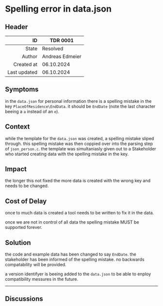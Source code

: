 # Spelling error in data.json
## Header
| ID           | TDR 0001 |
| -----------: | ---- |
| State        | Resolved |
| Author       | Andreas Edmeier |
| Created at   | 06.10.2024 |
| Last updated | 06.10.2024 |

## Symptoms
<!-- Observable signs indicating the presence of the technical debt (e.g., frequent bugs, slow performance). -->
in the `data.json` for personal information there is a spelling mistake in the key `PlaceOfResidence\EndData`. it should be `EndDate` (note the last character beeing a `a` instead of an `e`).

## Context
<!-- Detailed background information, including why the debt was incurred (e.g., rushed deadlines, outdated technologies). -->
while the template for the `data.json` was created, a spelling mistake sliped through. this spelling mistake was then coppied over into the parsing step of `json_person.c`. the template was simultaniasly given out to a Stakeholder who started creating data with the spelling mistake in the key.

## Impact
<!-- How the debt affects system performance, scalability, maintainability, etc. -->
the longer this not fixed the more data is created with the wrong key and needs to be changed.

## Cost of Delay
<!-- Consequences of postponing the resolution of the debt. -->
once to much data is created a tool needs to be written to fix it in the data.

once we are not in control of all data the spelling mistake MUST be supported forever.

## Solution
<!-- action or strategie taken to resolve the debt. -->
the code and example data has been changed to say `EndDate`. the stakeholder has been informed of the spelling mistake. no backwards compatability will be provided.

a version identifyer is beeing added to the `data.json` to be able to enploy compatibility messures in the future.

<!-- ## Justification
must be filled in `Rejected` state-->
<!-- explanation why this is not a technical depth or why it needs to stay (e.g., is depended on by ..., is there for securety of ...). -->

<!-- TEMPLATE
## See Also
 - [TDR 0000](tdr_0000.md) reason why this is relaited
-->

-----
## Discussions
<!-- TEMPLATE
### Toppic
NAME
> COMMENT
-->
